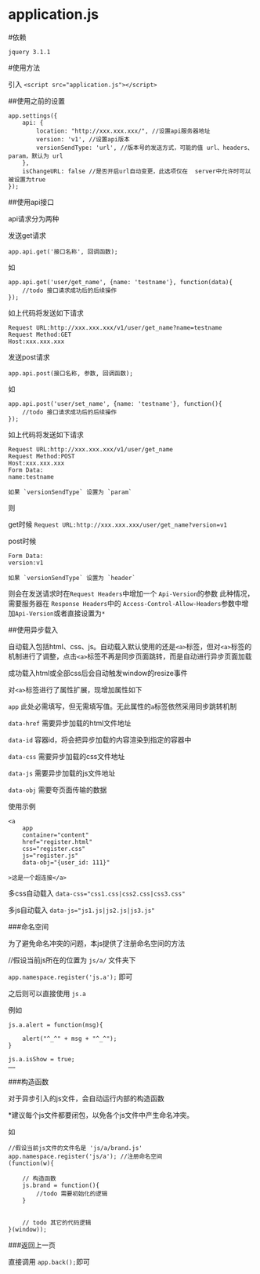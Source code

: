# application.js

#依赖

`jquery 3.1.1`

#使用方法

引入 `<script src="application.js"></script>`

##使用之前的设置

```
app.settings({
	api: {
		location: "http://xxx.xxx.xxx/", //设置api服务器地址
		version: 'v1', //设置api版本
		versionSendType: 'url', //版本号的发送方式，可能的值 url、headers、param，默认为 url
	},
	isChangeURL: false //是否开启url自动变更，此选项仅在  server中允许时可以被设置为true
});
```

##使用api接口

api请求分为两种

发送get请求

```
app.api.get('接口名称', 回调函数);
```
如

```
app.api.get('user/get_name', {name: 'testname'}, function(data){
    //todo 接口请求成功后的后续操作
});
```

如上代码将发送如下请求

```
Request URL:http://xxx.xxx.xxx/v1/user/get_name?name=testname
Request Method:GET
Host:xxx.xxx.xxx
```

发送post请求

`app.api.post(接口名称, 参数, 回调函数);`

如

```
app.api.post('user/set_name', {name: 'testname'}, function(){
    //todo 接口请求成功后的后续操作
});
```

如上代码将发送如下请求

```
Request URL:http://xxx.xxx.xxx/v1/user/get_name
Request Method:POST
Host:xxx.xxx.xxx
Form Data:
name:testname
```

	如果 `versionSendType` 设置为 `param`
则

get时候  `Request URL:http://xxx.xxx.xxx/user/get_name?version=v1`

post时候 

```
Form Data:
version:v1
```

	如果 `versionSendType` 设置为 `header`
则会在发送请求时在`Request Headers`中增加一个 `Api-Version`的参数
此种情况，需要服务器在 `Response Headers`中的 `Access-Control-Allow-Headers`参数中增加`Api-Version`或者直接设置为`*`

##使用异步载入

自动载入包括html、css、js。自动载入默认使用的还是`<a>`标签，但对`<a>`标签的机制进行了调整，点击`<a>`标签不再是同步页面跳转，而是自动进行异步页面加载

成功载入html或全部css后会自动触发window的resize事件

对`<a>`标签进行了属性扩展，现增加属性如下

`app` 此处必需填写，但无需填写值。无此属性的`a`标签依然采用同步跳转机制

`data-href` 需要异步加载的html文件地址

`data-id`    容器id，将会把异步加载的内容渲染到指定的容器中

`data-css` 需要异步加载的css文件地址

`data-js` 需要异步加载的js文件地址

`data-obj` 需要夸页面传输的数据

使用示例
```
<a 
	app
	container="content"
	href="register.html"
	css="register.css"
	js="register.js"
	data-obj="{user_id: 111}"

>这是一个超连接</a>
```
多css自动载入
`data-css="css1.css|css2.css|css3.css"`

多js自动载入
`data-js="js1.js|js2.js|js3.js"`

###命名空间

为了避免命名冲突的问题，本js提供了注册命名空间的方法

//假设当前js所在的位置为 `js/a/` 文件夹下

`app.namespace.register('js.a');` 即可

之后则可以直接使用 `js.a`

例如

```
js.a.alert = function(msg){
	
	alert("^_^" + msg + "^_^");
}

js.a.isShow = true;
……
```



###构造函数

对于异步引入的js文件，会自动运行内部的构造函数

*建议每个js文件都要闭包，以免各个js文件中产生命名冲突。

如

```
//假设当前js文件的文件名是 'js/a/brand.js'
app.namespace.register('js/a'); //注册命名空间
(function(w){

	// 构造函数
	js.brand = function(){
		//todo 需要初始化的逻辑
	}
	
	
	// todo 其它的代码逻辑
}(window));
```

###返回上一页

直接调用 `app.back();`即可


